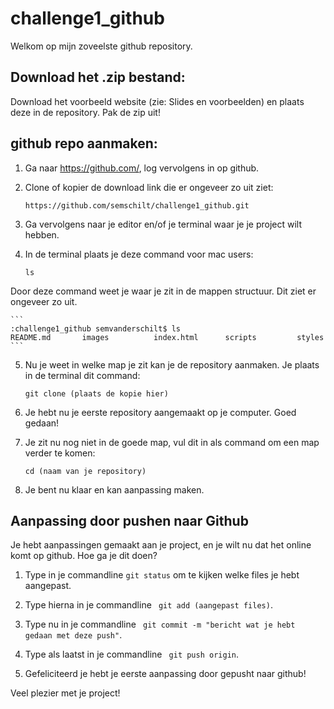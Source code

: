 # challenge1_github
Welkom op mijn zoveelste github repository.

## Download het .zip bestand:
Download het voorbeeld website (zie: Slides en voorbeelden) en plaats deze in de repository. Pak de zip uit!

## github repo aanmaken:
1. Ga naar https://github.com/, log vervolgens in op github. 

2. Clone of kopier de download link die er ongeveer zo uit ziet: 
    ```
    https://github.com/semschilt/challenge1_github.git
    ```

3. Ga vervolgens naar je editor en/of je terminal waar je je project wilt hebben. 

4. In de terminal plaats je deze command voor mac users:
    ```
    ls
    ```
Door deze command weet je waar je zit in de mappen structuur. Dit ziet er ongeveer zo uit.
    
    ```
    :challenge1_github semvanderschilt$ ls
    README.md       images          index.html      scripts         styles
    ```
5. Nu je weet in welke map je zit kan je de repository aanmaken. Je plaats in de terminal dit command:
    ```
    git clone (plaats de kopie hier)
    ```

6. Je hebt nu je eerste repository aangemaakt op je computer. Goed gedaan!

7. Je zit nu nog niet in de goede map, vul dit in als command om een map verder te komen:
    ```
    cd (naam van je repository)
    ```
8. Je bent nu klaar en kan aanpassing maken.

## Aanpassing door pushen naar Github
Je hebt aanpassingen gemaakt aan je project, en je wilt nu dat het online komt op github. Hoe ga je dit doen?

1. Type in je commandline ``` git status ``` om te kijken welke files je hebt aangepast.

2. Type hierna in je commandline ``` git add (aangepast files)```.

3. Type nu in je commandline ``` git commit -m "bericht wat je hebt gedaan met deze push"```.

4. Type als laatst in je commandline ``` git push origin```.

5. Gefeliciteerd je hebt je eerste aanpassing door gepusht naar github!


Veel plezier met je project!
